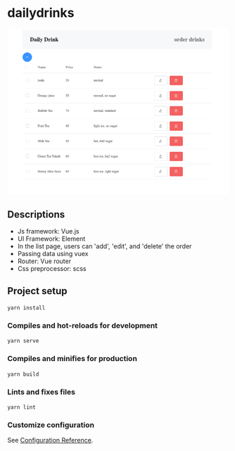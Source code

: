 # dailydrinks

![](https://github.com/hoovivaf2e/dailydrinks/blob/master/dailydrinks.png)

## Descriptions
* Js framework: Vue.js
* UI Framework: Element
* In the list page, users can 'add', 'edit', and 'delete' the order
* Passing data using vuex
* Router: Vue router
* Css preprocessor: scss

## Project setup
```
yarn install
```

### Compiles and hot-reloads for development
```
yarn serve
```

### Compiles and minifies for production
```
yarn build
```

### Lints and fixes files
```
yarn lint
```

### Customize configuration
See [Configuration Reference](https://cli.vuejs.org/config/).

